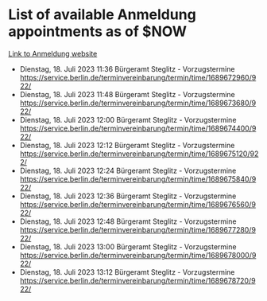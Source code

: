 # List of available Anmeldung appointments as of $NOW
[Link to Anmeldung website](https://service.berlin.de/terminvereinbarung/termin/tag.php?termin=1&anliegen[]=120686&dienstleisterlist=122210,122217,327316,122219,327312,122227,327314,122231,327346,122243,327348,122254,122252,329742,122260,329745,122262,329748,122271,327278,122273,327274,122277,327276,330436,122280,327294,122282,327290,122284,327292,122291,327270,122285,327266,122286,327264,122296,327268,150230,329760,122297,327286,122294,327284,122312,329763,122314,329775,122304,327330,122311,327334,122309,327332,317869,122281,327352,122279,329772,122283,122276,327324,122274,327326,122267,329766,122246,327318,122251,327320,122257,327322,122208,327298,122226,327300&herkunft=http%3A%2F%2Fservice.berlin.de%2Fdienstleistung%2F120686%2F)
- Dienstag, 18. Juli 2023 11:36 Bürgeramt Steglitz - Vorzugstermine https://service.berlin.de/terminvereinbarung/termin/time/1689672960/922/
- Dienstag, 18. Juli 2023 11:48 Bürgeramt Steglitz - Vorzugstermine https://service.berlin.de/terminvereinbarung/termin/time/1689673680/922/
- Dienstag, 18. Juli 2023 12:00 Bürgeramt Steglitz - Vorzugstermine https://service.berlin.de/terminvereinbarung/termin/time/1689674400/922/
- Dienstag, 18. Juli 2023 12:12 Bürgeramt Steglitz - Vorzugstermine https://service.berlin.de/terminvereinbarung/termin/time/1689675120/922/
- Dienstag, 18. Juli 2023 12:24 Bürgeramt Steglitz - Vorzugstermine https://service.berlin.de/terminvereinbarung/termin/time/1689675840/922/
- Dienstag, 18. Juli 2023 12:36 Bürgeramt Steglitz - Vorzugstermine https://service.berlin.de/terminvereinbarung/termin/time/1689676560/922/
- Dienstag, 18. Juli 2023 12:48 Bürgeramt Steglitz - Vorzugstermine https://service.berlin.de/terminvereinbarung/termin/time/1689677280/922/
- Dienstag, 18. Juli 2023 13:00 Bürgeramt Steglitz - Vorzugstermine https://service.berlin.de/terminvereinbarung/termin/time/1689678000/922/
- Dienstag, 18. Juli 2023 13:12 Bürgeramt Steglitz - Vorzugstermine https://service.berlin.de/terminvereinbarung/termin/time/1689678720/922/
